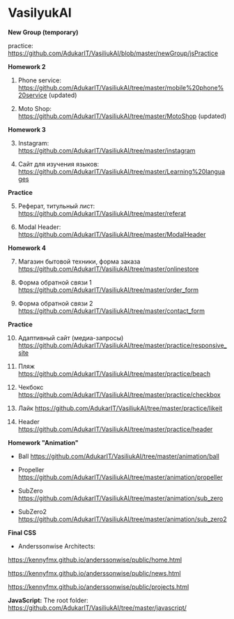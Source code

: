 # VasilyukAI

**New Group (temporary)**

practice: <https://github.com/AdukarIT/VasiliukAI/blob/master/newGroup/jsPractice>

**Homework 2**

1. Phone service: <https://github.com/AdukarIT/VasiliukAI/tree/master/mobile%20phone%20service> (updated)

2. Moto Shop: <https://github.com/AdukarIT/VasiliukAI/tree/master/MotoShop> (updated)

**Homework 3**

3. Instagram: <https://github.com/AdukarIT/VasiliukAI/tree/master/instagram>

4. Сайт для изучения языков: <https://github.com/AdukarIT/VasiliukAI/tree/master/Learning%20languages>

**Practice**

5. Реферат, титульный лист: <https://github.com/AdukarIT/VasiliukAI/tree/master/referat>

6. Modal Header: <https://github.com/AdukarIT/VasiliukAI/tree/master/ModalHeader>

**Homework 4**

7. Магазин бытовой техники, форма заказа <https://github.com/AdukarIT/VasiliukAI/tree/master/onlinestore> 

8. Форма обратной связи 1 <https://github.com/AdukarIT/VasiliukAI/tree/master/order_form> 

9. Форма обратной связи 2 <https://github.com/AdukarIT/VasiliukAI/tree/master/contact_form>

**Practice**

10. Адаптивный сайт (медиа-запросы) <https://github.com/AdukarIT/VasiliukAI/tree/master/practice/responsive_site> 

11. Пляж <https://github.com/AdukarIT/VasiliukAI/tree/master/practice/beach>

12. Чекбокс <https://github.com/AdukarIT/VasiliukAI/tree/master/practice/checkbox>

13. Лайк <https://github.com/AdukarIT/VasiliukAI/tree/master/practice/likeit>

14. Header <https://github.com/AdukarIT/VasiliukAI/tree/master/practice/header>

**Homework "Animation"**

- Ball <https://github.com/AdukarIT/VasiliukAI/tree/master/animation/ball> 

- Propeller <https://github.com/AdukarIT/VasiliukAI/tree/master/animation/propeller> 

- SubZero <https://github.com/AdukarIT/VasiliukAI/tree/master/animation/sub_zero> 

- SubZero2 <https://github.com/AdukarIT/VasiliukAI/tree/master/animation/sub_zero2> 

**Final CSS**

- Anderssonwise Architects:

<https://kennyfmx.github.io/anderssonwise/public/home.html>

<https://kennyfmx.github.io/anderssonwise/public/news.html>

<https://kennyfmx.github.io/anderssonwise/public/projects.html>

**JavaScript:**
The root folder:
<https://github.com/AdukarIT/VasiliukAI/tree/master/javascript/>

